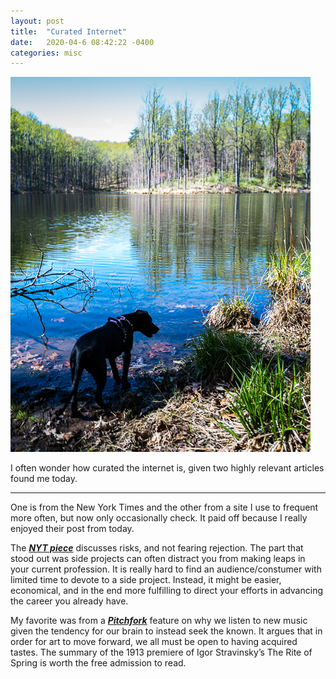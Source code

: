 ```yaml
---
layout: post
title:  "Curated Internet"
date:   2020-04-6 08:42:22 -0400
categories: misc
---
```


![image](/images/curated.jpg "Hike from this weekend")

I often wonder how curated the internet is, given two highly relevant articles found me today. 

***
One is from the New York Times and the other from a site I use to frequent more often, but now only occasionally check. It paid off because I really enjoyed their post from today.

The ***[NYT piece](https://www.nytimes.com/2020/04/02/smarter-living/fear-of-rejection.html?algo=identity&fellback=false&imp_id=854167468&imp_id=568453181&action=click&module=Smarter%20Living&pgtype=Homepage)*** discusses risks, and not fearing rejection. The part that stood out was side projects can often distract you from making leaps in your current profession. It is really hard to find an audience/constumer with limited time to devote to a side project. Instead, it might be easier, economical, and in the end more fulfilling to direct your efforts in advancing the career you already have.

My favorite was from a ***[Pitchfork](https://pitchfork.com/features/article/listen-to-music/)*** feature on why we listen to new music given the tendency for our brain to instead seek the known. It argues that in order for art to move forward, we all must be open to having acquired tastes. The summary of the 1913 premiere of Igor Stravinsky’s The Rite of Spring is worth the free admission to read.
